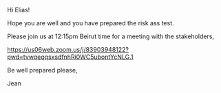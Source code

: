 Hi Elias!

Hope you are well and you have prepared the risk ass test.

Please join us at 12:15pm Beirut time for a meeting with the stakeholders,

https://us06web.zoom.us/j/83903948122?pwd=tvwqeqqsxsdfnhRi0WC5ubontYcNLG.1

Be well prepared please,

Jean
